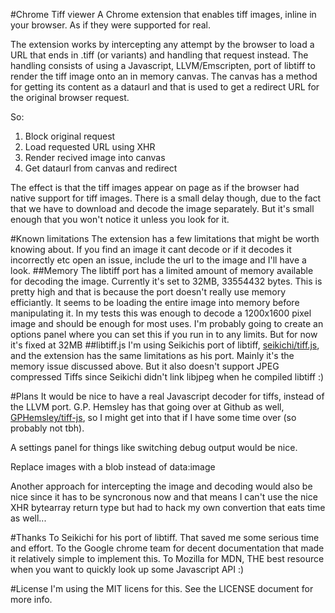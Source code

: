 #Chrome Tiff viewer
A Chrome extension that enables tiff images, inline in your browser. As if they were supported for real.

The extension works by intercepting any attempt by the browser to load a URL that ends in .tiff (or variants) and handling that request instead. The handling consists of using a Javascript, LLVM/Emscripten, port of libtiff to render the tiff image onto an in memory canvas. The canvas has a method for getting its content as a dataurl and that is used to get a redirect URL for the original browser request.

So:

 1. Block original request
 2. Load requested URL using XHR
 3. Render recived image into canvas
 4. Get dataurl from canvas and redirect

The effect is that the tiff images appear on page as if the browser had native support for tiff images. There is a small delay though, due to the fact that we have to download and decode the image separately. But it's small enough that you won't notice it unless you look for it.

#Known limitations
The extension has a few limitations that might be worth knowing about. If you find an image it cant decode or if it decodes it incorrectly etc open an issue, include the url to the image and I'll have a look.
##Memory
The libtiff port has a limited amount of memory available for decoding the image. Currently it's set to 32MB, 33554432 bytes. This is pretty high and that is because the port doesn't really use memory efficiantly. It seems to be loading the entire image into memory before manipulating it. In my tests this was enough to decode a 1200x1600 pixel image and should be enough for most uses. I'm probably going to create an options panel where you can set this if you run in to any limits. But for now it's fixed at 32MB
##libtiff.js
I'm using Seikichis port of libtiff, [seikichi/tiff.js](https://github.com/seikichi/tiff.js/tree/master), and the extension has the same limitations as his port. Mainly it's the memory issue discussed above. But it also doesn't support JPEG compressed Tiffs since Seikichi didn't link libjpeg when he compiled libtiff :)

#Plans
It would be nice to have a real Javascript decoder for tiffs, instead of the LLVM port. G.P. Hemsley has that going over at Github as well, [GPHemsley/tiff-js](https://github.com/GPHemsley/tiff-js), so I might get into that if I have some time over (so probably not tbh).

A settings panel for things like switching debug output would be nice. 

Replace images with a blob instead of data:image

Another approach for intercepting the image and decoding would also be nice since it has to be syncronous now and that means I can't use the nice XHR bytearray return type but had to hack my own convertion that eats time as well...

#Thanks
To Seikichi for his port of libtiff. That saved me some serious time and effort.
To the Google chrome team for decent documentation that made it relatively simple to implement this.
To Mozilla for MDN, THE best resource when you want to quickly look up some Javascript API :)

#License
I'm using the MIT licens for this. See the LICENSE document for more info.